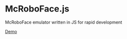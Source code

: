 # McRoboFace.js

McRoboFace emulator written in JS for rapid development

[Demo](http://disjunto.github.io/McRoboFace.js/)
